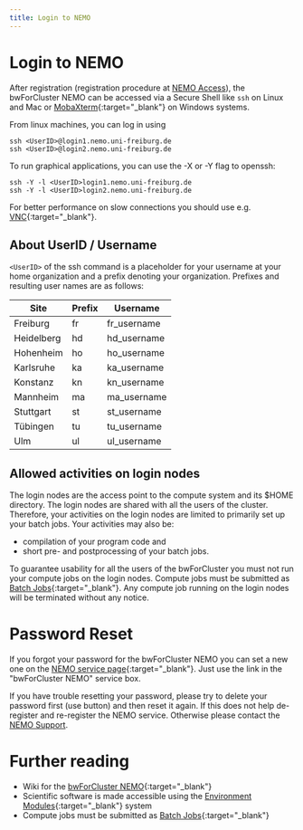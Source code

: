 ```yaml
---
title: Login to NEMO
---
```


# Login to NEMO

After registration (registration procedure at
[NEMO Access](/nemo/access/)),
the bwForCluster NEMO can be accessed via a Secure Shell like `ssh` on Linux and Mac or
[MobaXterm](https://mobaxterm.mobatek.net){:target="_blank"}
on Windows systems.

From linux machines, you can log in using
```shell
ssh <UserID>@login1.nemo.uni-freiburg.de
ssh <UserID>@login2.nemo.uni-freiburg.de
```

To run graphical applications, you can use the -X or -Y flag to openssh:
```shell
ssh -Y -l <UserID>login1.nemo.uni-freiburg.de
ssh -Y -l <UserID>login2.nemo.uni-freiburg.de
```

For better performance on slow connections you should use e.g.
[VNC](https://wiki.bwhpc.de/e/VNC){:target="_blank"}.

## About UserID / Username

`<UserID>` of the ssh command is a placeholder for your username at your
home organization and a prefix denoting your organization. Prefixes and
resulting user names are as follows:

| Site       | Prefix | Username     |
| ---------- | ------ | ------------ |
| Freiburg   | fr     | fr\_username |
| Heidelberg | hd     | hd\_username |
| Hohenheim  | ho     | ho\_username |
| Karlsruhe  | ka     | ka\_username |
| Konstanz   | kn     | kn\_username |
| Mannheim   | ma     | ma\_username |
| Stuttgart  | st     | st\_username |
| Tübingen   | tu     | tu\_username |
| Ulm        | ul     | ul\_username |

## Allowed activities on login nodes

The login nodes are the access point to the compute system and its $HOME
directory. The login nodes are shared with all the users of the cluster.
Therefore, your activities on the login nodes are limited to primarily
set up your batch jobs. Your activities may also be:

- compilation of your program code and
- short pre- and postprocessing of your batch jobs.

To guarantee usability for all the users of the bwForCluster you must
not run your compute jobs on the login nodes. Compute jobs must be
submitted as
[Batch Jobs](https://wiki.bwhpc.de/e/Batch_Jobs){:target="_blank"}.
Any compute job running on the login nodes will be terminated without any notice.

# Password Reset

If you forgot your password for the bwForCluster NEMO you can set a new one on the
[NEMO service page](https://bwservices.uni-freiburg.de){:target="_blank"}.
Just use the link in the "bwForCluster NEMO" service box.

If you have trouble resetting your password, please try to delete your
password first (use button) and then reset it again. If this does not
help de-register and re-register the NEMO service. Otherwise please contact the
[NEMO Support](/privacy-policy/).

# Further reading

- Wiki for the [bwForCluster NEMO](https://wiki.bwhpc.de/e/Category:BwForCluster_NEMO){:target="_blank"}
- Scientific software is made accessible using the [Environment Modules](https://wiki.bwhpc.de/e/Environment_Modules){:target="_blank"} system
- Compute jobs must be submitted as [Batch Jobs](https://wiki.bwhpc.de/e/Batch_Jobs){:target="_blank"}
